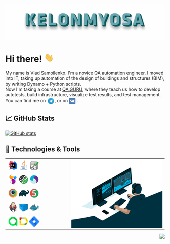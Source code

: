 <img align="center" title="Header" alt="KELONMYOSA" src="assets/Header.gif" />

# Hi there! <img src="assets/wave.gif" width="30px">

My name is Vlad Samoilenko. I'm a novice QA automation engineer. I moved into IT, taking up automation of the design of
buildings and structures (BIM), by writing Dynamo + Python scripts.   
Now I'm taking a course at [QA.GURU](https://qa.guru), where they teach us how to develop autotests, build
infrastructure, visualize test results, and test management.  
You can find me on [<img src="assets/Telegram.svg" height="24px" align="center">](https://t.me/KELONMYOSA), or
on [<img src="https://github.com/KELONMYOSA/KELONMYOSA/blob/main/assets/vk.svg" height="20px" align="center">](https://vk.com/kelonmyosa)
.

## &#x1f4c8; GitHub Stats

[![GitHub stats](https://github-readme-stats.vercel.app/api?username=KELONMYOSA&show_icons=true&theme=vue)](https://github.com/anuraghazra/github-readme-stats)

## 🔧 Technologies & Tools

<table>
    <tr>
        <td>
            <img width="18%" align="left" title="IntelliJ IDEA" src="assets/Intelij_IDEA.svg">
            <img width="18%" align="left" title="Java" src="assets/Java.svg">
            <img width="18%" align="left" title="Selenium" src="assets/Selenium.svg">
        </td>
        <td rowspan="5" width="60%">
            <img align="right" alt="GIF" src="assets/code.gif">
        </td>
    </tr>
    <tr>
        <td>
            <img width="18%" align="left" title="Selenide" src="assets/selenide-logo.svg ">
            <img width="18%" align="left" title="Rest-Assured" src="assets/RESTAssured.svg">
            <img width="18%" align="left" title="Appium" src="assets/Appium.svg">
        </td>
    </tr>
    <tr>
        <td>
            <img width="18%" align="left" title="Browserstack" src="assets/Browserstack.svg">
            <img width="18%" align="left" title="Gradle" src="assets/Gradle.svg">
            <img width="18%" align="left" title="JUnit5" src="assets/junit5.svg">              
        </td>
    </tr>
    <tr>
        <td>
            <img width="18%" align="left" title="Jenkins" src="assets/Jenkins.svg">
            <img width="18%" align="left" title="Selenoid" src="assets/selenoid.svg">
            <img width="18%" align="left" title="Docker" src="assets/Docker.svg">
        </td>
    </tr>
    <tr>
        <td>
            <img width="18%" align="left" title="Allure TestOps" src="assets/allureTestOPS.svg">
            <img width="18%" align="left" title="Allure Report" src="assets/allureReport.svg">
            <img width="18%" align="left" title="Jira" src="assets/Jira.svg">          
        </td>
    </tr>
</table>
<img align="right" src="https://komarev.com/ghpvc/?username=KELONMYOSA&color=003140">